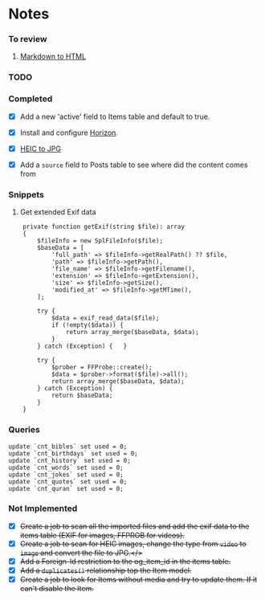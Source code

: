 # Notes

### To review
1. [Markdown to HTML](https://laravel-news.com/laravel-markdown-to-html-macro)

### TODO

### Completed
- [x] Add a new 'active' field to Items table and default to true.
- [x] Install and configure [Horizon](https://laravel.com/docs/9.x/horizon).
- [x] [HEIC to JPG](https://blog.genijaho.dev/how-to-add-support-for-heic-images-with-imagemagick-in-php)
- [x] Add a `source` field to Posts table to see where did the content comes from


### Snippets
1. Get extended Exif data
```
    private function getExif(string $file): array
    {
        $fileInfo = new SplFileInfo($file);
        $baseData = [
            'full_path' => $fileInfo->getRealPath() ?? $file,
            'path' => $fileInfo->getPath(),
            'file_name' => $fileInfo->getFilename(),
            'extension' => $fileInfo->getExtension(),
            'size' => $fileInfo->getSize(),
            'modified_at' => $fileInfo->getMTime(),
        ];

        try {
            $data = exif_read_data($file);
            if (!empty($data)) {
                return array_merge($baseData, $data);
            }
        } catch (Exception) {   }

        try {
            $prober = FFProbe::create();
            $data = $prober->format($file)->all();
            return array_merge($baseData, $data);
        } catch (Exception) {
            return $baseData;
        }
    }
```

### Queries
```
update `cnt_bibles` set used = 0;
update `cnt_birthdays` set used = 0;
update `cnt_history` set used = 0;
update `cnt_words` set used = 0;
update `cnt_jokes` set used = 0;
update `cnt_quotes` set used = 0;
update `cnt_quran` set used = 0;
```

### Not Implemented
- [x] <del>Create a job to scan all the imported files and add the exif data to the items table (EXIF for images, FFPROB for videos).</del>
- [x] <del>Create a job to scan for HEIC images, change the type from `video` to `image` and convert the file to JPG.</>
- [x] <del>Add a Foreign-Id restriction to the og_item_id in the items table.</dev>
- [x] <del>Add a `duplicates()` relationship top the Item model.<del>
- [x] <del>Create a job to look for Items without media and try to update them. If it can't disable the Item.</del>